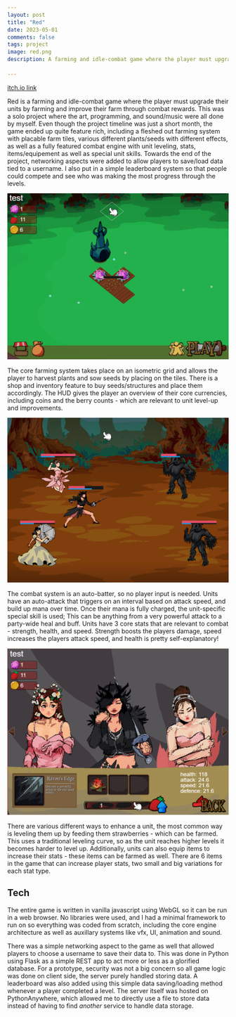 ```yaml
---
layout: post
title: "Red"
date: 2023-05-01
comments: false
tags: project
image: red.png
description: A farming and idle-combat game where the player must upgrade their units by farming and improve their farm through combat rewards.

---
```


[itch.io link](https://ianwangskybox.itch.io/red)

Red is a farming and idle-combat game where the player must upgrade their units by farming and improve their farm through combat rewards. This was a solo project where the art, programming, and sound/music were all done by myself. Even though the project timeline was just a short month, the game ended up quite feature rich, including a fleshed out farming system with placable farm tiles, various different plants/seeds with different effects, as well as a fully featured combat engine with unit leveling, stats, items/equipement as well as special unit skills. Towards the end of the project, networking aspects were added to allow players to save/load data tied to a username. I also put in a simple leaderboard system so that people could compete and see who was making the most progress through the levels.

![Screenshot 1](/assets/projects/red_gameplay2.PNG)

The core farming system takes place on an isometric grid and allows the player to harvest plants and sow seeds by placing on the tiles. There is a shop and inventory feature to buy seeds/structures and place them accordingly. The HUD gives the player an overview of their core currencies, including coins and the berry counts - which are relevant to unit level-up and improvements.

![Screenshot 2](/assets/projects/red_gameplay1.PNG)

The combat system is an auto-batter, so no player input is needed. Units have an auto-attack that triggers on an interval based on attack speed, and build up mana over time. Once their mana is fully charged, the unit-specific special skill is used; This can be anything from a very powerful attack to a party-wide heal and buff. Units have 3 core stats that are relevant to combat - strength, health, and speed. Strength boosts the players damage, speed increases the players attack speed, and health is pretty self-explanatory!

![Screenshot 2](/assets/projects/red_gameplay3.PNG)

There are various different ways to enhance a unit, the most common way is leveling them up by feeding them strawberries - which can be farmed. This uses a traditional leveling curve, so as the unit reaches higher levels it becomes harder to level up. Additionally, units can also equip items to increase their stats - these items can be farmed as well. There are 6 items in the game that can increase player stats, two small and big variations for each stat type.

## Tech

The entire game is written in vanilla javascript using WebGL so it can be run in a web browser. No libraries were used, and I had a minimal framework to run on so everything was coded from scratch, including the core engine architecture as well as auxillary systems like vfx, UI, animation and sound.

There was a simple networking aspect to the game as well that allowed players to choose a username to save their data to. This was done in Python using Flask as a simple REST app to act more or less as a glorified database. For a prototype, security was not a big concern so all game logic was done on client side, the server purely handled storing data. A leaderboard was also added using this simple data saving/loading method whenever a player completed a level. The server itself was hosted on PythonAnywhere, which allowed me to directly use a file to store data instead of having to find *another* service to handle data storage.

